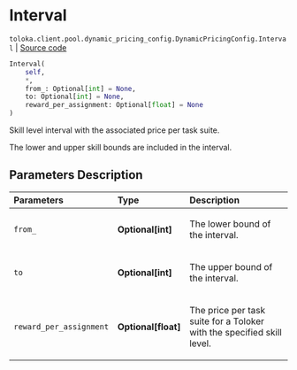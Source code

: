 # Interval
`toloka.client.pool.dynamic_pricing_config.DynamicPricingConfig.Interval` | [Source code](https://github.com/Toloka/toloka-kit/blob/v1.1.3/src/client/pool/dynamic_pricing_config.py#L27)

```python
Interval(
    self,
    *,
    from_: Optional[int] = None,
    to: Optional[int] = None,
    reward_per_assignment: Optional[float] = None
)
```

Skill level interval with the associated price per task suite.


The lower and upper skill bounds are included in the interval.

## Parameters Description

| Parameters | Type | Description |
| :----------| :----| :-----------|
`from_`|**Optional\[int\]**|<p>The lower bound of the interval.</p>
`to`|**Optional\[int\]**|<p>The upper bound of the interval.</p>
`reward_per_assignment`|**Optional\[float\]**|<p>The price per task suite for a Toloker with the specified skill level.</p>
